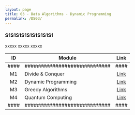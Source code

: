 ```yaml
---
layout: page
title: 03 - Data Algorithms - Dynamic Programming
permalink: /DS03/
---
```


<h3>S1S1S1S1S1S1S1S1S1</h3>

xxxxx xxxxx xxxxx

| ID | Module                     |Link|
|:--:|----------------------------|:--:|
|####|############################|####|
| M1 | Divide & Conquer           |[Link](/02-MSDS-Courses/MSDS03/M1/)|
| M2 | Dynamic Programming        |[Link](/02-MSDS-Courses/MSDS03/M2/)|
| M3 | Greedy Algorithms          |[Link](/02-MSDS-Courses/MSDS03/M3/)|
| M4 | Quantum Computing          |[Link](/02-MSDS-Courses/MSDS03/M4/)|
|####|############################|####|

